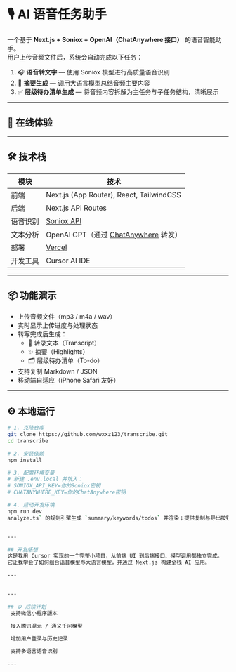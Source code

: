 # 🎙️ AI 语音任务助手

一个基于 **Next.js + Soniox + OpenAI（ChatAnywhere 接口）** 的语音智能助手。  
用户上传音频文件后，系统会自动完成以下任务：

1. 🎧 **语音转文字** — 使用 Soniox 模型进行高质量语音识别  
2. 🧠 **摘要生成** — 调用大语言模型总结音频主要内容  
3. ✅ **层级待办清单生成** — 将音频内容拆解为主任务与子任务结构，清晰展示

---

## 🚀 在线体验


---

## 🛠️ 技术栈

| 模块 | 技术 |
|------|------|
| 前端 | Next.js (App Router), React, TailwindCSS |
| 后端 | Next.js API Routes |
| 语音识别 | [Soniox API](https://soniox.com) |
| 文本分析 | OpenAI GPT（通过 [ChatAnywhere](https://api.chatanywhere.tech) 转发） |
| 部署 | [Vercel](https://vercel.com) |
| 开发工具 | Cursor AI IDE |

---

## 📦 功能演示

- 上传音频文件（mp3 / m4a / wav）
- 实时显示上传进度与处理状态
- 转写完成后生成：
  - 📄 转录文本（Transcript）
  - ✨ 摘要（Highlights）
  - 🗂️ 层级待办清单（To-do）
- 支持复制 Markdown / JSON
- 移动端自适应（iPhone Safari 友好）

---

## ⚙️ 本地运行

```bash
# 1. 克隆仓库
git clone https://github.com/wxxz123/transcribe.git
cd transcribe

# 2. 安装依赖
npm install

# 3. 配置环境变量
# 新建 .env.local 并填入：
# SONIOX_API_KEY=你的Soniox密钥
# CHATANYWHERE_KEY=你的ChatAnywhere密钥

# 4. 启动开发环境
npm run dev
analyze.ts` 的规则引擎生成 `summary/keywords/todos` 并渲染；提供复制与导出按钮。


---

## 开发感想
这是我用 Cursor 实现的一个完整小项目，从前端 UI 到后端接口、模型调用都独立完成。
它让我学会了如何组合语音模型与大语言模型，并通过 Next.js 构建全栈 AI 应用。

---


---

## 🪙 后续计划
 支持微信小程序版本

 接入腾讯混元 / 通义千问模型

 增加用户登录与历史记录

 支持多语言语音识别

---

